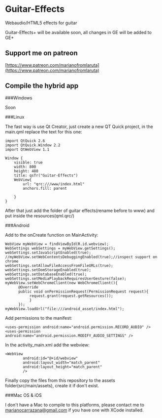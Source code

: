 # Guitar-Effects

Webaudio/HTML5 effects for guitar

Guitar-Effects+ will be available soon, all changes in GE will be added to GE+

## Support me on patreon

[https://www.patreon.com/marianofromlaruta](https://www.patreon.com/marianofromlaruta)

## Compile the hybrid app

###Windows

Soon

###Linux

The fast way is use Qt Creator, just create a new QT Quick project, in the main.qml replace the text for this one:

~~~~
import QtQuick 2.6
import QtQuick.Window 2.2
import QtWebView 1.1

Window {
    visible: true
    width: 800
    height: 480
    title: qsTr("Guitar-Effects")
    WebView{
        url: "qrc:///www/index.html"
        anchors.fill: parent

    }
}
~~~~

After that just add the folder of guitar effects(rename before to www) and put inside the resources(qml.qrc/)

###Android

Add to the onCreate function on MainActivity:

~~~~
WebView myWebView = findViewById(R.id.webview);
WebSettings webSettings = myWebView.getSettings();
webSettings.setJavaScriptEnabled(true);
//myWebView.setWebContentsDebuggingEnabled(true);//inspect support on chrome
webSettings.setAllowFileAccessFromFileURLs(true);
webSettings.setDomStorageEnabled(true);
webSettings.setDatabaseEnabled(true);
webSettings.setMediaPlaybackRequiresUserGesture(false);
myWebView.setWebChromeClient(new WebChromeClient(){
      @Override
      public void onPermissionRequest(PermissionRequest request){
           request.grant(request.getResources());
           }
      });
myWebView.loadUrl("file:///android_asset/index.html");
~~~~

Add permissions to the manifest:

~~~~
<uses-permission android:name="android.permission.RECORD_AUDIO" />
<uses-permission android:name="android.permission.MODIFY_AUDIO_SETTINGS" />
~~~~

In the activity_main.xml add the webview:

~~~~
<WebView
        android:id="@+id/webview"
        android:layout_width="match_parent"
        android:layout_height="match_parent"
        />
~~~~

Finally copy the files from this repository to the assets folder(src/main/assets), create it if don't exist.

###Mac OS & iOS

I don't have a Mac to compile to this platforms, please contact me to marianocarrazana@gmail.com if you have one with XCode installed.

